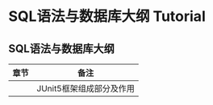 # SQL语法与数据库大纲 Tutorial

## SQL语法与数据库大纲
|章节|备注|
|:-:| --- |
|[](/archives/junit01)|JUnit5框架组成部分及作用|

